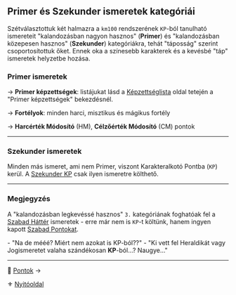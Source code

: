 ## Primer és Szekunder ismeretek kategóriái

Szétválasztottuk két halmazra a `km100` rendszerének `KP`-ból tanulható ismereteit "kalandozásban nagyon hasznos" (**Primer**) és "kalandozásban közepesen hasznos" (**Szekunder**) kategóriákra, tehát "táposság" szerint csoportosítottuk őket. Ennek oka a színesebb karakterek és a kevésbé "táp" ismeretek helyzetbe hozása.

### Primer ismeretek

→ **Primer képzettségek**: listájukat lásd a [Képzettséglista](031_kepzettseglista.md) oldal tetején a "Primer képzettségek" bekezdésnél.

→ **Fortélyok**: minden harci, misztikus és mágikus fortély

→ **Harcérték Módosító** (HM), **Célzőérték Módosító** (CM) pontok

---
### Szekunder ismeretek

Minden más ismeret, ami nem Primer, viszont Karakteralkotó Pontba (`KP`) kerül. A [Szekunder KP](016_01_kp.md#karakteralkot%C3%B3-pontok-kp) csak ilyen ismeretre költhető.

---
### Megjegyzés

A "kalandozásban legkevéssé hasznos" `3.` kategóriának foghatóak fel a [Szabad Háttér](023_szabad_hatterek.md) ismeretek - erre már nem is `KP`-t költünk, hanem ingyen kapott [Szabad Pontokat](016_02_szp.md).

\- "Na de mééé? Miért nem azokat is KP-ból??"
\- "Ki vett fel Heraldikát vagy Jogismeretet valaha szándékosan **KP**-ból...? Naugye..."

---

🔗 [Pontok](016_00_pontok.md) →

⚜️ [Nyitóoldal](start.md)
